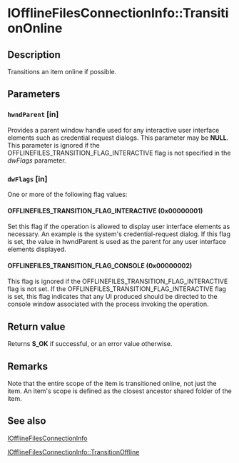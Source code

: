 # IOfflineFilesConnectionInfo::TransitionOnline

## Description

Transitions an item online if possible.

## Parameters

### `hwndParent` [in]

Provides a parent window handle used for any interactive user interface elements such as credential request dialogs. This parameter may be **NULL**. This parameter is ignored if the OFFLINEFILES_TRANSITION_FLAG_INTERACTIVE flag is not specified in the *dwFlags* parameter.

### `dwFlags` [in]

One or more of the following flag values:

#### OFFLINEFILES_TRANSITION_FLAG_INTERACTIVE (0x00000001)

Set this flag if the operation is allowed to display user interface elements as necessary. An example is the system's credential-request dialog. If this flag is set, the value in hwndParent is used as the parent for any user interface elements displayed.

#### OFFLINEFILES_TRANSITION_FLAG_CONSOLE (0x00000002)

This flag is ignored if the OFFLINEFILES_TRANSITION_FLAG_INTERACTIVE flag is not set. If the OFFLINEFILES_TRANSITION_FLAG_INTERACTIVE flag is set, this flag indicates that any UI produced should be directed to the console window associated with the process invoking the operation.

## Return value

Returns **S_OK** if successful, or an error value otherwise.

## Remarks

Note that the entire scope of the item is transitioned online, not just the item. An item's scope is defined as the closest ancestor shared folder of the item.

## See also

[IOfflineFilesConnectionInfo](https://learn.microsoft.com/previous-versions/windows/desktop/api/cscobj/nn-cscobj-iofflinefilesconnectioninfo)

[IOfflineFilesConnectionInfo::TransitionOffline](https://learn.microsoft.com/previous-versions/windows/desktop/api/cscobj/nf-cscobj-iofflinefilesconnectioninfo-transitionoffline)